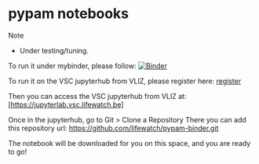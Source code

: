 # pypam notebooks

> [!NOTE]
> - Under testing/tuning.
>

To run it under mybinder, please follow:
[![Binder](https://mybinder.org/badge_logo.svg)](https://mybinder.org/v2/gh/lifewatch/pypam-binder.git/HEAD?labpath=data_analysis_with_pypam.ipynb)

To run it on the VSC jupyterhub from VLIZ, please register here: [register](https://jupyterlab.vsc.lifewatch.be/account?p=register)

Then you can access the VSC jupyterhub from VLIZ at: [https://jupyterlab.vsc.lifewatch.be]

Once in the jupyterhub, go to Git > Clone a Repository
There you can add this repository url: https://github.com/lifewatch/pypam-binder.git

The notebook will be downloaded for you on this space, and you are ready to go! 
